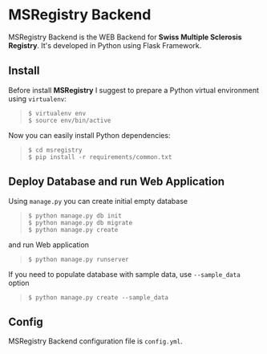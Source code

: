 MSRegistry Backend
==================

MSRegistry Backend is the WEB Backend for **Swiss Multiple Sclerosis
Registry**. It's developed in Python using Flask Framework.

Install
-------

Before install **MSRegistry** I suggest to prepare a Python virtual
environment using `virtualenv`:

>     $ virtualenv env
>     $ source env/bin/active

Now you can easily install Python dependencies:

>     $ cd msregistry
>     $ pip install -r requirements/common.txt

Deploy Database and run Web Application
---------------------------------------

Using `manage.py` you can create initial empty database

>     $ python manage.py db init
>     $ python manage.py db migrate
>     $ python manage.py create

and run Web application

>     $ python manage.py runserver

If you need to populate database with sample data, use `--sample_data`
option

>     $ python manage.py create --sample_data

Config
------

MSRegistry Backend configuration file is `config.yml`.
